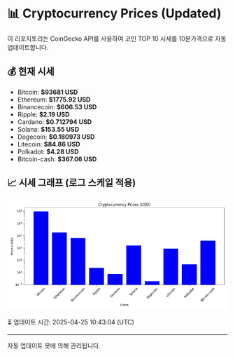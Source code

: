 
# 📊 Cryptocurrency Prices (Updated)

이 리포지토리는 CoinGecko API를 사용하여 코인 TOP 10 시세를 10분가격으로 자동 업데이트합니다.

## 💰 현재 시세
- Bitcoin: **$93681 USD**
- Ethereum: **$1775.92 USD**
- Binancecoin: **$606.53 USD**
- Ripple: **$2.19 USD**
- Cardano: **$0.712794 USD**
- Solana: **$153.55 USD**
- Dogecoin: **$0.180973 USD**
- Litecoin: **$84.86 USD**
- Polkadot: **$4.28 USD**
- Bitcoin-cash: **$367.06 USD**

## 📈 시세 그래프 (로그 스케일 적용)
![Crypto Prices](crypto_prices.png)

⏳ 업데이트 시간: 2025-04-25 10:43:04 (UTC)

---
자동 업데이트 봇에 의해 관리됩니다.
